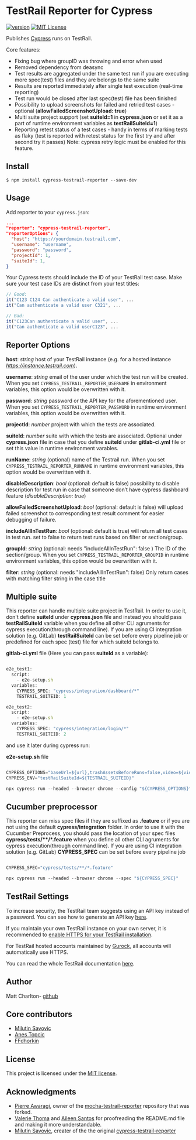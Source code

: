 # TestRail Reporter for Cypress

[![version](https://img.shields.io/npm/v/@mkonate/cypress-testrail-reporter.svg)](https://www.npmjs.com/package/@mkonate/cypress-testrail-reporter)
[![MIT License](https://img.shields.io/github/license/Vivify-Ideas/cypress-testrail-reporter.svg)](https://github.com/Mkona055/cypress-testrail-reporter/blob/master/LICENSE.md)

Publishes [Cypress](https://www.cypress.io/) runs on TestRail.

Core features:
- Fixing bug where groupID was throwing and error when used
- Removed dependency from deasync
- Test results are aggregated under the same test run if you are executing more spec(test) files and they are belongs to the same suite
- Results are reported immediately after single test execution (real-time reporting)
- Test run would be closed after last spec(test) file has been finished
- Possibility to upload screenshots for failed and retried test cases - optional (**allowFailedScreenshotUpload: true**)
- Multi suite project support (set **suiteId=1** in **cypress.json** or set it as a part of runtime environment variables as **testRailSuiteId=1**)
- Reporting retest status of a test cases - handy in terms of marking tests as flaky (test is reported with retest status for the first try and after second try it passes) Note: cypress retry logic must be enabled for this feature.

## Install

```shell
$ npm install cypress-testrail-reporter --save-dev
```

## Usage

Add reporter to your `cypress.json`:

```json
...
"reporter": "cypress-testrail-reporter",
"reporterOptions": {
  "host": "https://yourdomain.testrail.com",
  "username": "username",
  "password": "password",
  "projectId": 1,
  "suiteId": 1,
}
```

Your Cypress tests should include the ID of your TestRail test case. Make sure your test case IDs are distinct from your test titles:

```Javascript
// Good:
it("C123 C124 Can authenticate a valid user", ...
it("Can authenticate a valid user C321", ...

// Bad:
it("C123Can authenticate a valid user", ...
it("Can authenticate a valid userC123", ...
```

## Reporter Options

**host**: _string_ host of your TestRail instance (e.g. for a hosted instance _https://instance.testrail.com_).

**username**: _string_ email of the user under which the test run will be created. When you set `CYPRESS_TESTRAIL_REPORTER_USERNAME` in
environment variables, this option would be overwritten with it.

**password**: _string_ password or the API key for the aforementioned user. When you set `CYPRESS_TESTRAIL_REPORTER_PASSWORD` in runtime environment variables, this option would be overwritten with it.

**projectId**: _number_ project with which the tests are associated.

**suiteId**: _number_ suite with which the tests are associated. Optional under **cypress.json** file in case that you define **suiteId** under **gitlab-ci.yml** file or set this value in runtime environment varables.

**runName**: _string_ (optional) name of the Testrail run. When you set `CYPRESS_TESTRAIL_REPORTER_RUNNAME` in runtime environment variables, this option would be overwritten with it.

**disableDescription**: _bool_ (optional: default is false) possibility to disable description for test run in case that someone don’t have cypress dashboard feature (_disableDescription: true_)

**allowFailedScreenshotUpload**: _bool_ (optional: default is false) will upload failed screenshot to corresponding test result comment for easier debugging of failure.

**includeAllInTestRun**: _bool_ (optional: default is true) will return all test cases in test run. set to false to return test runs based on filter or section/group.

**groupId**: _string_ (optional: needs "includeAllInTestRun": false ) The ID of the section/group. When you set `CYPRESS_TESTRAIL_REPORTER_GROUPID` in runtime environment variables, this option would be overwritten with it.

**filter**: _string_ (optional: needs "includeAllInTestRun": false) Only return cases with matching filter string in the case title

## Multiple suite

This reporter can handle multiple suite project in TestRail. In order to use it, don't define **suiteId** under **cypress.json** file and instead you should pass **testRailSuiteId** variable when you define all other CLI agruments for cypress execution(through command line). If you are using CI integration solution (e.g. GitLab) **testRailSuiteId** can be set before every pipeline job or predefined for each spec (test) file for which suiteId belongs to.

**gitlab-ci.yml** file (Here you can pass **suiteId** as a variable):

```Javascript

e2e_test1:
  script:
    - e2e-setup.sh
  variables:
    CYPRESS_SPEC: "cypress/integration/dashboard/*"
    TESTRAIL_SUITEID: 1

e2e_test2:
  script:
    - e2e-setup.sh
  variables:
    CYPRESS_SPEC: "cypress/integration/login/*"
    TESTRAIL_SUITEID: 2
```

and use it later during cypress run:

**e2e-setup.sh** file

```Javascript

CYPRESS_OPTIONS="baseUrl=${url},trashAssetsBeforeRuns=false,video=${video},screenshotOnRunFailure=${screenshotOnRunFailure}"
CYPRESS_ENV="testRailSuiteId=${TESTRAIL_SUITEID}"

npx cypress run --headed --browser chrome --config "${CYPRESS_OPTIONS}" --env="${CYPRESS_ENV}" --spec "${CYPRESS_SPEC}"
```

## Cucumber preprocessor

This reporter can miss spec files if they are suffixed as **.feature** or if you are not using the default **cypress/integration** folder. In order to use it with the Cucumber Preprocess, you should pass the location of your spec files **cypress/tests/\*\*/\*.feature** when you define all other CLI agruments for cypress execution(through command line). If you are using CI integration solution (e.g. GitLab) **CYPRESS_SPEC** can be set before every pipeline job

```Javascript

CYPRESS_SPEC="cypress/tests/**/*.feature"

npx cypress run --headed --browser chrome --spec "${CYPRESS_SPEC}"
```

## TestRail Settings

To increase security, the TestRail team suggests using an API key instead of a password. You can see how to generate an API key [here](http://docs.gurock.com/testrail-api2/accessing#username_and_api_key).

If you maintain your own TestRail instance on your own server, it is recommended to [enable HTTPS for your TestRail installation](http://docs.gurock.com/testrail-admin/admin-securing#using_https).

For TestRail hosted accounts maintained by [Gurock](http://www.gurock.com/), all accounts will automatically use HTTPS.

You can read the whole TestRail documentation [here](http://docs.gurock.com/).

## Author

Matt Charlton- [github](https://github.com/mncharlton)

## Core contributors

- [Milutin Savovic](https://github.com/mickosav)
- [Anes Topcic](https://github.com/sakalaca)
- [FFdhorkin](https://github.com/FFdhorkin)

## License

This project is licensed under the [MIT license](/LICENSE.md).

## Acknowledgments

- [Pierre Awaragi](https://github.com/awaragi), owner of the [mocha-testrail-reporter](https://github.com/awaragi/mocha-testrail-reporter) repository that was forked.
- [Valerie Thoma](https://github.com/ValerieThoma) and [Aileen Santos](https://github.com/asantos3026) for proofreading the README.md file and making it more understandable.
- [Milutin Savovic](https://github.com/mickosav), creater of the the original [cypress-testrail-reporter](https://github.com/Vivify-Ideas/cypress-testrail-reporter)
